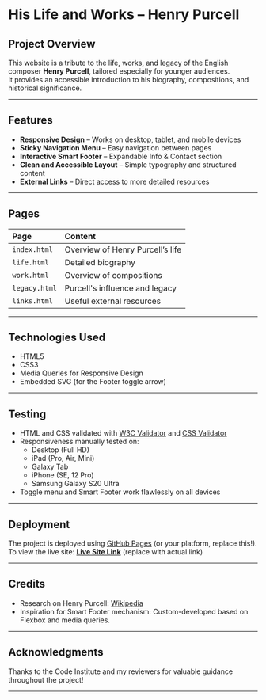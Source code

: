 # His Life and Works – Henry Purcell

## Project Overview
This website is a tribute to the life, works, and legacy of the English composer **Henry Purcell**, tailored especially for younger audiences.  
It provides an accessible introduction to his biography, compositions, and historical significance.

---

## Features

- **Responsive Design** – Works on desktop, tablet, and mobile devices
- **Sticky Navigation Menu** – Easy navigation between pages
- **Interactive Smart Footer** – Expandable Info & Contact section
- **Clean and Accessible Layout** – Simple typography and structured content
- **External Links** – Direct access to more detailed resources

---

## Pages

| Page | Content |
|:-----|:--------|
| `index.html` | Overview of Henry Purcell’s life |
| `life.html` | Detailed biography |
| `work.html` | Overview of compositions |
| `legacy.html` | Purcell's influence and legacy |
| `links.html` | Useful external resources |

---

## Technologies Used

- HTML5
- CSS3
- Media Queries for Responsive Design
- Embedded SVG (for the Footer toggle arrow)

---

## Testing

- HTML and CSS validated with [W3C Validator](https://validator.w3.org/) and [CSS Validator](https://jigsaw.w3.org/css-validator/)
- Responsiveness manually tested on:
  - Desktop (Full HD)
  - iPad (Pro, Air, Mini)
  - Galaxy Tab
  - iPhone (SE, 12 Pro)
  - Samsung Galaxy S20 Ultra
- Toggle menu and Smart Footer work flawlessly on all devices

---

## Deployment

The project is deployed using [GitHub Pages](https://pages.github.com/) (or your platform, replace this!).  
To view the live site: [**Live Site Link**](#) (replace with actual link)

---

## Credits

- Research on Henry Purcell: [Wikipedia](https://en.wikipedia.org/wiki/Henry_Purcell)
- Inspiration for Smart Footer mechanism: Custom-developed based on Flexbox and media queries.

---

## Acknowledgments

Thanks to the Code Institute and my reviewers for valuable guidance throughout the project!

---
